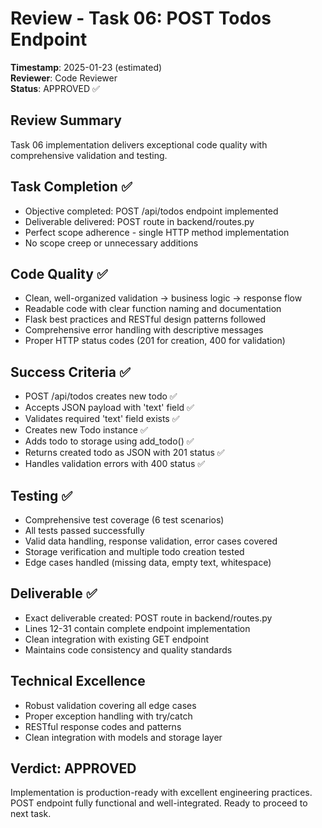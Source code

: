 # Review - Task 06: POST Todos Endpoint
**Timestamp**: 2025-01-23 (estimated)  
**Reviewer**: Code Reviewer  
**Status**: APPROVED ✅

## Review Summary
Task 06 implementation delivers exceptional code quality with comprehensive validation and testing.

## Task Completion ✅
- Objective completed: POST /api/todos endpoint implemented
- Deliverable delivered: POST route in backend/routes.py
- Perfect scope adherence - single HTTP method implementation
- No scope creep or unnecessary additions

## Code Quality ✅  
- Clean, well-organized validation → business logic → response flow
- Readable code with clear function naming and documentation
- Flask best practices and RESTful design patterns followed
- Comprehensive error handling with descriptive messages
- Proper HTTP status codes (201 for creation, 400 for validation)

## Success Criteria ✅
- POST /api/todos creates new todo ✅
- Accepts JSON payload with 'text' field ✅
- Validates required 'text' field exists ✅
- Creates new Todo instance ✅
- Adds todo to storage using add_todo() ✅
- Returns created todo as JSON with 201 status ✅
- Handles validation errors with 400 status ✅

## Testing ✅
- Comprehensive test coverage (6 test scenarios)
- All tests passed successfully
- Valid data handling, response validation, error cases covered
- Storage verification and multiple todo creation tested
- Edge cases handled (missing data, empty text, whitespace)

## Deliverable ✅
- Exact deliverable created: POST route in backend/routes.py
- Lines 12-31 contain complete endpoint implementation
- Clean integration with existing GET endpoint
- Maintains code consistency and quality standards

## Technical Excellence
- Robust validation covering all edge cases
- Proper exception handling with try/catch
- RESTful response codes and patterns
- Clean integration with models and storage layer

## Verdict: APPROVED
Implementation is production-ready with excellent engineering practices. POST endpoint fully functional and well-integrated. Ready to proceed to next task.